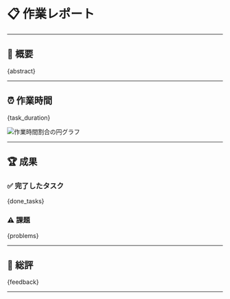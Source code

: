 # 📋 作業レポート

---

## 🎯 概要

{abstract}

---

## ⏰ 作業時間

{task_duration}

![作業時間割合の円グラフ]({chart_image_path})

---

## 🏆 成果

### ✅ 完了したタスク

{done_tasks}

### ⚠️ 課題

{problems}

---

## 📝 総評

{feedback}

---
